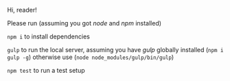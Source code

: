 Hi, reader!

Please run (assuming you got *node* and *npm* installed)

`npm i` to install dependencies

`gulp` to run the local server, assuming you have *gulp* globally installed (`npm i gulp -g`) otherwise use (`node node_modules/gulp/bin/gulp`)

`npm test` to run a test setup
